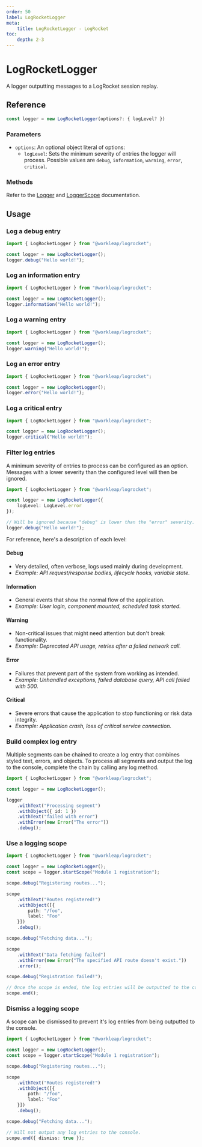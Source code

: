 ```yaml
---
order: 50
label: LogRocketLogger
meta:
    title: LogRocketLogger - LogRocket
toc:
    depth: 2-3
---
```


# LogRocketLogger

A logger outputting messages to a LogRocket session replay.

## Reference

```ts
const logger = new LogRocketLogger(options?: { logLevel? })
```

### Parameters

- `options`: An optional object literal of options:
    - `logLevel`: Sets the minimum severity of entries the logger will process. Possible values are `debug`, `information`, `warning`, `error`, `critical`.

### Methods

Refer to the [Logger](https://workleap.github.io/wl-logging/reference/logger) and [LoggerScope](https://workleap.github.io/wl-logging/reference/loggerscope) documentation.

## Usage

### Log a debug entry

```ts !#4
import { LogRocketLogger } from "@workleap/logrocket";

const logger = new LogRocketLogger();
logger.debug("Hello world!");
```

### Log an information entry

```ts !#4
import { LogRocketLogger } from "@workleap/logrocket";

const logger = new LogRocketLogger();
logger.information("Hello world!");
```

### Log a warning entry

```ts !#4
import { LogRocketLogger } from "@workleap/logrocket";

const logger = new LogRocketLogger();
logger.warning("Hello world!");
```

### Log an error entry

```ts !#4
import { LogRocketLogger } from "@workleap/logrocket";

const logger = new LogRocketLogger();
logger.error("Hello world!");
```

### Log a critical entry

```ts !#4
import { LogRocketLogger } from "@workleap/logrocket";

const logger = new LogRocketLogger();
logger.critical("Hello world!");
```

### Filter log entries

A minimum severity of entries to process can be configured as an option. Messages with a lower severity than the configured level will then be ignored.

```ts !#4
import { LogRocketLogger } from "@workleap/logrocket";

const logger = new LogRocketLogger({
    logLevel: LogLevel.error
});

// Will be ignored because "debug" is lower than the "error" severity.
logger.debug("Hello world!");
```

For reference, here's a description of each level:

#### Debug

- Very detailed, often verbose, logs used mainly during development.
- _Example: API request/response bodies, lifecycle hooks, variable state._

#### Information

- General events that show the normal flow of the application.
- _Example: User login, component mounted, scheduled task started._

#### Warning

- Non-critical issues that might need attention but don't break functionality.
- _Example: Deprecated API usage, retries after a failed network call._

#### Error

- Failures that prevent part of the system from working as intended.
- _Example: Unhandled exceptions, failed database query, API call failed with 500._

#### Critical

- Severe errors that cause the application to stop functioning or risk data integrity.
- _Example: Application crash, loss of critical service connection._

### Build complex log entry

Multiple segments can be chained to create a log entry that combines styled text, errors, and objects. To process all segments and output the log to the console, complete the chain by calling any log method.

```ts !#5-10
import { LogRocketLogger } from "@workleap/logrocket";

const logger = new LogRocketLogger();

logger
    .withText("Processing segment")
    .withObject({ id: 1 })
    .withText("failed with error")
    .withError(new Error("The error"))
    .debug();
```

### Use a logging scope

```ts !#4
import { LogRocketLogger } from "@workleap/logrocket";

const logger = new LogRocketLogger();
const scope = logger.startScope("Module 1 registration");

scope.debug("Registering routes...");

scope
    .withText("Routes registered!")
    .withObject([{
        path: "/foo",
        label: "Foo"
    }])
    .debug();

scope.debug("Fetching data...");

scope
    .withText("Data fetching failed")
    .withError(new Error("The specified API route doesn't exist."))
    .error();

scope.debug("Registration failed!");

// Once the scope is ended, the log entries will be outputted to the console.
scope.end();
```

### Dismiss a logging scope

A scope can be dismissed to prevent it's log entries from being outputted to the console.

```ts !#19
import { LogRocketLogger } from "@workleap/logrocket";

const logger = new LogRocketLogger();
const scope = logger.startScope("Module 1 registration");

scope.debug("Registering routes...");

scope
    .withText("Routes registered!")
    .withObject([{
        path: "/foo",
        label: "Foo"
    }])
    .debug();

scope.debug("Fetching data...");

// Will not output any log entries to the console.
scope.end({ dismiss: true });
```
